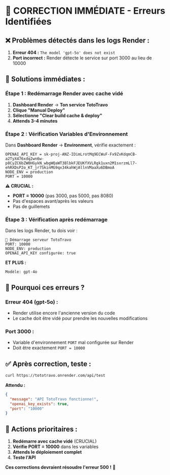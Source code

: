 # 🚨 CORRECTION IMMÉDIATE - Erreurs Identifiées

## ❌ Problèmes détectés dans les logs Render :

1. **Erreur 404 :** `The model 'gpt-5o' does not exist`
2. **Port incorrect :** Render détecte le service sur port 3000 au lieu de 10000

## 🔧 Solutions immédiates :

### **Étape 1 : Redémarrage Render avec cache vidé**

1. **Dashboard Render** → **Ton service TotoTravo**
2. **Clique "Manual Deploy"**
3. **Sélectionne "Clear build cache & deploy"**
4. **Attends 3-4 minutes**

### **Étape 2 : Vérification Variables d'Environnement**

Dans **Dashboard Render** → **Environment**, vérifie exactement :

```
OPENAI_API_KEY = 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
NODE_ENV = production
PORT = 10000
```

**⚠️ CRUCIAL :**
- **PORT = 10000** (pas 3000, pas 5000, pas 8080)
- Pas d'espaces avant/après les valeurs
- Pas de guillemets

### **Étape 3 : Vérification après redémarrage**

Dans les logs Render, tu dois voir :

```
🚀 Démarrage serveur TotoTravo
PORT: 10000
NODE_ENV: production
OPENAI_API_KEY configurée: true
```

**ET PLUS :**
```
Modèle: gpt-4o
```

## 🎯 Pourquoi ces erreurs ?

### **Erreur 404 (gpt-5o) :**
- Render utilise encore l'ancienne version du code
- Le cache doit être vidé pour prendre les nouvelles modifications

### **Port 3000 :**
- Variable d'environnement `PORT` mal configurée sur Render
- Doit être exactement `PORT = 10000`

## ✅ Après correction, teste :

```bash
curl https://tototravo.onrender.com/api/test
```

**Attendu :**
```json
{
  "message": "API TotoTravo fonctionne!",
  "openai_key_exists": true,
  "port": "10000"
}
```

## 🚀 Actions prioritaires :

1. **Redémarre avec cache vidé** (CRUCIAL)
2. **Vérifie PORT = 10000** dans les variables
3. **Attends le déploiement complet**
4. **Teste l'API**

**Ces corrections devraient résoudre l'erreur 500 !** 🎉
